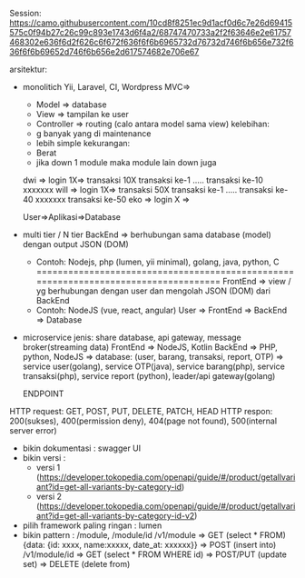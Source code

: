 Session: https://camo.githubusercontent.com/10cd8f8251ec9d1acf0d6c7e26d69415575c0f94b27c26c99c893e1743d6f4a2/68747470733a2f2f63646e2e61757468302e636f6d2f626c6f672f636f6f6b6965732d76732d746f6b656e732f636f6f6b69652d746f6b656e2d617574682e706e67

arsitektur:
- monolitich
  Yii, Laravel, CI, Wordpress
  MVC=>
    - Model => database
    - View  => tampilan ke user
    - Controller => routing (calo antara model sama view)
  kelebihan:
    - g banyak yang di maintenance
    - lebih simple
  kekurangan:
    - Berat
    - jika down 1 module maka module lain down juga
    
    dwi  => login 1X=> transaksi 10X
                       transaksi ke-1
                       .....
                       transaksi ke-10
                       xxxxxxx
    will => login 1X=> transaksi 50X
                       transaksi ke-1
                       .....
                       transaksi ke-40
                       xxxxxxx
                       transaksi ke-50
    eko => login X => 
    
    
    User=>Aplikasi=>Database
  
- multi tier / N tier
  BackEnd  => berhubungan sama database (model) dengan output JSON (DOM)
    - Contoh: Nodejs, php (lumen, yii minimal), golang, java, python, C
====================================================================================
  FrontEnd => view / yg berhubungan dengan user dan mengolah JSON (DOM) dari BackEnd
    - Contoh: NodeJS (vue, react, angular)
  User => FrontEnd => BackEnd => Database
  
- microservice
  jenis: share database, api gateway, message broker(streaming data)
  FrontEnd
    => NodeJS, Kotlin
  BackEnd
    => PHP, python, NodeJS
    => database: (user, barang, transaksi, report, OTP)
    => service user(golang), service OTP(java), service barang(php), service transaksi(php), service report (python), leader/api gateway(golang)
    
    
    
    ENDPOINT

HTTP request: GET, POST, PUT, DELETE, PATCH, HEAD
HTTP respon: 200(sukses), 400(permission deny), 404(page not found), 500(internal server error)
    
- bikin dokumentasi : swagger UI
- bikin versi : 
    - versi 1 (https://developer.tokopedia.com/openapi/guide/#/product/getallvariant?id=get-all-variants-by-category-id)
    - versi 2 (https://developer.tokopedia.com/openapi/guide/#/product/getallvariant?id=get-all-variants-by-category-id-v2)
- pilih framework paling ringan : lumen
- bikin pattern : /module, /module/id
    /v1/module => GET (select * FROM)
                  {data: {id: xxxx, name:xxxxx, date_at: xxxxxx}}
               => POST (insert into)
    /v1/module/id => GET (select * FROM WHERE id)
                  => POST/PUT (update set)
                  => DELETE (delete from)
    